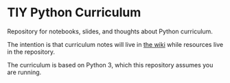 # TIY Python Curriculum

Repository for notebooks, slides, and thoughts about Python curriculum.

The intention is that curriculum notes will live in [the wiki](https://github.com/theironyard/python-curriculum/wiki) while resources live in the repository.

The curriculum is based on Python 3, which this repository assumes you are running.
